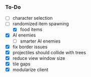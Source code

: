 ### To-Do
* [ ] character selection
* [ ] randomized item spawning 
    * [x] food items
* [x] AI enemies
    * [ ] smarter AI enemies
* [x] fix border issues
* [x] projectiles should collide with trees
* [x] reduce view window size
* [x] tile gaps
* [x] modularize client
